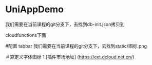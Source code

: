 # UniAppDemo

我们需要在当前课程的git分支下，去找到db-init.json拷贝到

cloudfunctions下面

#配置 tabbar
我们需要在当前课程的git分支下，去找到static/图标.png

＃算定义字体图标
1.[插件市场地址] (https://ext.dcloud.net.cn/)
